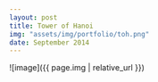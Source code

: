 ```yaml
---
layout: post
title: Tower of Hanoi
img: "assets/img/portfolio/toh.png"
date: September 2014
---
```


![image]({{ page.img | relative_url }})
